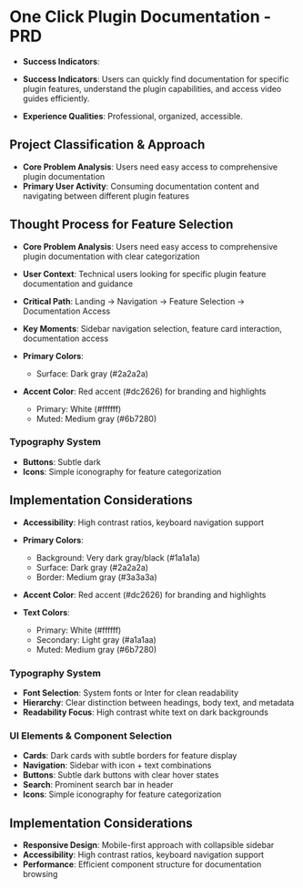 # One Click Plugin Documentation - PRD

- **Success Indicators**:

- **Success Indicators**: Users can quickly find documentation for specific plugin features, understand the plugin capabilities, and access video guides efficiently.
- **Experience Qualities**: Professional, organized, accessible.

## Project Classification & Approach
- **Core Problem Analysis**: Users need easy access to comprehensive plugin documentation 
- **Primary User Activity**: Consuming documentation content and navigating between different plugin features

## Thought Process for Feature Selection
- **Core Problem Analysis**: Users need easy access to comprehensive plugin documentation with clear categorization
- **User Context**: Technical users looking for specific plugin feature documentation and guidance
- **Critical Path**: Landing → Navigation → Feature Selection → Documentation Access
- **Key Moments**: Sidebar navigation selection, feature card interaction, documentation access

- **Primary Colors**:
  - Surface: Dark gray (#2a2a2a) 
- **Accent Color**: Red accent (#dc2626) for branding and highlights
  - Primary: White (#ffffff)
  - Muted: Medium gray (#6b7280)
### Typography System



- **Buttons**: Subtle dark
- **Icons**: Simple iconography for feature categorization
## Implementation Considerations
- **Accessibility**: High contrast ratios, keyboard navigation support




- **Primary Colors**: 
  - Background: Very dark gray/black (#1a1a1a)
  - Surface: Dark gray (#2a2a2a) 
  - Border: Medium gray (#3a3a3a)
- **Accent Color**: Red accent (#dc2626) for branding and highlights
- **Text Colors**: 
  - Primary: White (#ffffff)
  - Secondary: Light gray (#a1a1aa)
  - Muted: Medium gray (#6b7280)

### Typography System
- **Font Selection**: System fonts or Inter for clean readability
- **Hierarchy**: Clear distinction between headings, body text, and metadata
- **Readability Focus**: High contrast white text on dark backgrounds

### UI Elements & Component Selection
- **Cards**: Dark cards with subtle borders for feature display
- **Navigation**: Sidebar with icon + text combinations
- **Buttons**: Subtle dark buttons with clear hover states
- **Search**: Prominent search bar in header
- **Icons**: Simple iconography for feature categorization

## Implementation Considerations
- **Responsive Design**: Mobile-first approach with collapsible sidebar
- **Accessibility**: High contrast ratios, keyboard navigation support
- **Performance**: Efficient component structure for documentation browsing